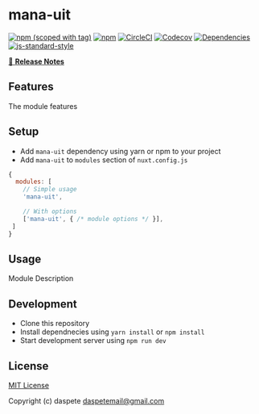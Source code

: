 # mana-uit
[![npm (scoped with tag)](https://img.shields.io/npm/v/mana-uit/latest.svg?style=flat-square)](https://npmjs.com/package/mana-uit)
[![npm](https://img.shields.io/npm/dt/mana-uit.svg?style=flat-square)](https://npmjs.com/package/mana-uit)
[![CircleCI](https://img.shields.io/circleci/project/github/.svg?style=flat-square)](https://circleci.com/gh/)
[![Codecov](https://img.shields.io/codecov/c/github/.svg?style=flat-square)](https://codecov.io/gh/)
[![Dependencies](https://david-dm.org//status.svg?style=flat-square)](https://david-dm.org/)
[![js-standard-style](https://img.shields.io/badge/code_style-standard-brightgreen.svg?style=flat-square)](http://standardjs.com)

> 

[📖 **Release Notes**](./CHANGELOG.md)

## Features

The module features

## Setup
- Add `mana-uit` dependency using yarn or npm to your project
- Add `mana-uit` to `modules` section of `nuxt.config.js`

```js
{
  modules: [
    // Simple usage
    'mana-uit',

    // With options
    ['mana-uit', { /* module options */ }],
 ]
}
```

## Usage

Module Description

## Development

- Clone this repository
- Install dependnecies using `yarn install` or `npm install`
- Start development server using `npm run dev`

## License

[MIT License](./LICENSE)

Copyright (c) daspete <daspetemail@gmail.com>
